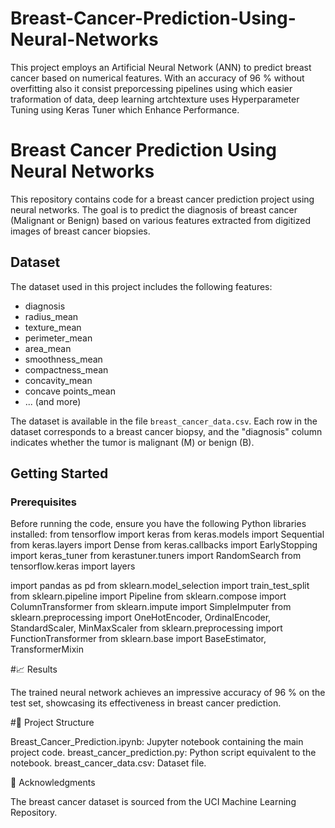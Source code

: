 # Breast-Cancer-Prediction-Using-Neural-Networks
This project employs an Artificial Neural Network (ANN) to predict breast cancer based on  numerical features. With an accuracy of 96 % without overfitting also it consist preporcessing pipelines using which easier traformation of data, deep learning artchtexture uses Hyperparameter Tuning using Keras Tuner which Enhance Performance.

# Breast Cancer Prediction Using Neural Networks

This repository contains code for a breast cancer prediction project using neural networks. The goal is to predict the diagnosis of breast cancer (Malignant or Benign) based on various features extracted from digitized images of breast cancer biopsies.

## Dataset

The dataset used in this project includes the following features:

- diagnosis
- radius_mean
- texture_mean
- perimeter_mean
- area_mean
- smoothness_mean
- compactness_mean
- concavity_mean
- concave points_mean
- ... (and more)

The dataset is available in the file `breast_cancer_data.csv`. Each row in the dataset corresponds to a breast cancer biopsy, and the "diagnosis" column indicates whether the tumor is malignant (M) or benign (B).

## Getting Started

### Prerequisites

Before running the code, ensure you have the following Python libraries installed:
from tensorflow import keras
from keras.models import Sequential
from keras.layers import Dense
from keras.callbacks import EarlyStopping
import keras_tuner 
from kerastuner.tuners import RandomSearch
from tensorflow.keras import layers

import pandas as pd
from sklearn.model_selection import train_test_split
from sklearn.pipeline import Pipeline
from sklearn.compose import ColumnTransformer
from sklearn.impute import SimpleImputer
from sklearn.preprocessing import OneHotEncoder, OrdinalEncoder, StandardScaler, MinMaxScaler
from sklearn.preprocessing import FunctionTransformer
from sklearn.base import BaseEstimator, TransformerMixin


#📈 Results

The trained neural network achieves an impressive accuracy of 96 % on the test set, showcasing its effectiveness in breast cancer prediction.

#📂 Project Structure

Breast_Cancer_Prediction.ipynb: Jupyter notebook containing the main project code.
breast_cancer_prediction.py: Python script equivalent to the notebook.
breast_cancer_data.csv: Dataset file.

🙏 Acknowledgments

The breast cancer dataset is sourced from the UCI Machine Learning Repository.
